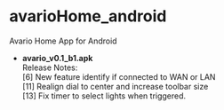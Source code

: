 # avarioHome_android
Avario Home App for Android

- <b>avario_v0.1_b1.apk</b><br>
Release Notes:<br>
[6] New feature identify if connected to WAN or LAN<br>
[11] Realign dial to center and increase toolbar size<br>
[13] Fix timer to select lights when triggered.<br>
